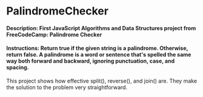 # PalindromeChecker
#### Description: First JavaScript Algorithms and Data Structures project from FreeCodeCamp: Palindrome Checker
#### Instructions: Return true if the given string is a palindrome. Otherwise, return false. A palindrome is a word or sentence that's spelled the same way both forward and backward, ignoring punctuation, case, and spacing.

This project shows how effective split(), reverse(), and join() are. They make the solution to the problem very straightforward.
